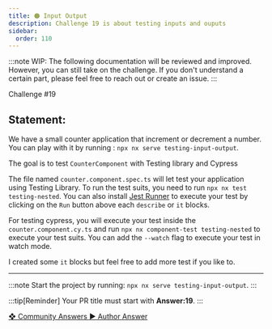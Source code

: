 ```yaml
---
title: 🟠 Input Output
description: Challenge 19 is about testing inputs and ouputs
sidebar:
  order: 110
---
```


:::note
WIP: The following documentation will be reviewed and improved. However, you can still take on the challenge. If you don't understand a certain part, please feel free to reach out or create an issue.
:::

<div class="chip">Challenge #19</div>

## Statement:

We have a small counter application that increment or decrement a number.
You can play with it by running : `npx nx serve testing-input-output`.

The goal is to test `CounterComponent` with Testing library and Cypress

The file named `counter.component.spec.ts` will let test your application using Testing Library. To run the test suits, you need to run `npx nx test testing-nested`. You can also install [Jest Runner](https://marketplace.visualstudio.com/items?itemName=firsttris.vscode-jest-runner) to execute your test by clicking on the `Run` button above each `describe` or `it` blocks.

For testing cypress, you will execute your test inside the `counter.component.cy.ts` and run `npx nx component-test testing-nested` to execute your test suits. You can add the `--watch` flag to execute your test in watch mode.

I created some `it` blocks but feel free to add more test if you like to.

---

:::note
Start the project by running: `npx nx serve testing-input-output`.
:::

:::tip[Reminder]
Your PR title must start with <b>Answer:19</b>.
:::

<div class="article-footer">
  <a
    href="https://github.com/tomalaforge/angular-challenges/pulls?q=label%3A19+label%3Aanswer"
    alt="Input Output community solutions">
    ❖ Community Answers
  </a>
  <a
    href='https://github.com/tomalaforge/angular-challenges/pulls?q=label%3A19+label%3A"answer+author"'
    alt="Input Output solution author">
    ▶︎ Author Answer
  </a>
  </div>
